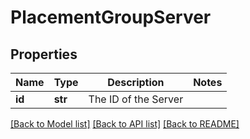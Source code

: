 # PlacementGroupServer

## Properties
Name | Type | Description | Notes
------------ | ------------- | ------------- | -------------
**id** | **str** | The ID of the Server | 

[[Back to Model list]](../README.md#documentation-for-models) [[Back to API list]](../README.md#documentation-for-api-endpoints) [[Back to README]](../README.md)


